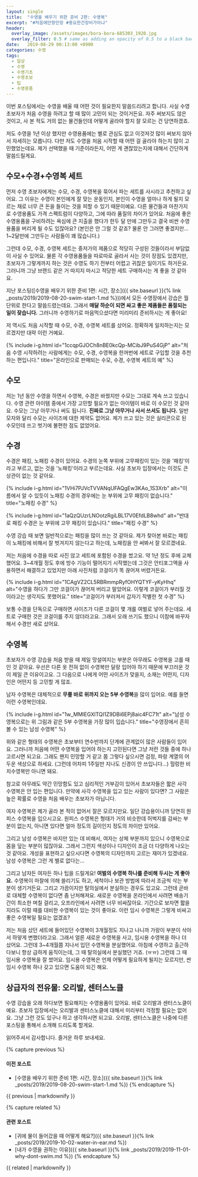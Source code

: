 ```yaml
---
layout: single
title:  "수영을 배우기 위한 준비 2편: 수영복"
excerpt: "#처음에만왕민망 #중요한건장비가아냐"
header:
  overlay_image: /assets/images/bora-bora-685303_1920.jpg
  overlay_filter: 0.5 # same as adding an opacity of 0.5 to a black background
date:   2019-08-29 00:13:00 +0900
categories: 수영
tags:
  - 일상
  - 수영
  - 수영기초
  - 수영초보
  - 팁
  - 수영용품
---
```


이번 포스팅에서는 수영을 배울 때 어떤 것이 필요한지 말씀드리려고 합니다.
사실 수영 초보자가 처음 수영을 하려고 할 때 많이 고민이 되는 것이거든요.
자주 써보지도 않은 것이고, 사 본 적도 거의 없는 물건들인데 어떻게 골라야 할지 잘 모르는 건 당연하겠죠.

저도 수영을 1년 이상 했지만 수영용품에는 별로 관심도 없고 이것저것 많이 써보지 않아서 자세히는 모릅니다.
다만 저도 수영을 처음 시작할 때 어떤 걸 골라야 하는지 많이 고민했었는데요.
제가 선택했을 때 기준이라든지, 어떤 게 괜찮았는지에 대해서 간단하게 말씀드릴게요.

## 수모+수경+수영복 세트
먼저 수영 초보자에게는 수모, 수경, 수영복을 묶어서 파는 세트를 사시라고 추천하고 싶어요.
그 이유는 수영이 본인에게 잘 맞는 운동인지, 본인이 수영을 얼마나 하게 될지 모르는 채로 너무 큰 돈을 들이는 것을 피할 수 있기 때문이예요.
다른 물건들과 마찬가지로 수영용품도 가격 스펙트럼이 다양하고, 그에 따라 품질의 차이가 있어요.
처음에 좋은 수영용품을 구비하려는 욕심에 큰 지출을 했다가 한두 달 만에 그만두고 결국 비싼 수영용품을 버리게 될 수도 있잖아요?
(본인은 안 그럴 것 같죠? 물론 안 그러면 좋겠지만... 1~2달만에 그만두는 사람들이 꽤 많습니다.)

그런데 수모, 수경, 수영복 세트는 중저가의 제품으로 적당히 구성된 것들이라서 부담없이 사실 수 있어요.
물론 각 수영용품들을 따로따로 골라서 사는 것이 장점도 있겠지만, 초보자가 그렇게까지 하는 것은 수영도 하기 전부터 어렵고 귀찮은 일이기도 하거든요.
그러니까 그냥 브랜드 같은 거 따지지 마시고 적당한 세트 구매하시는 게 좋을 것 같아요.

지난 포스팅([수영을 배우기 위한 준비 1편: 시간, 장소]({{ site.baseurl }}{% link _posts/2019/2019-08-20-swim-start-1.md %}))에서 모든 수영장에서 강습은 월 단위로 한다고 말씀드렸는데요.
그래서 **매달 하순이 되면 싸고 좋은 제품들은 품절되는 일이 잦습니다.**
그러니까 수영하기로 마음먹으셨다면 미리미리 준비하시는 게 좋아요!

저 역시도 처음 시작할 때 수모, 수경, 수영복 세트를 샀어요.
정확하게 일치하는지는 모르겠지만 대략 이런 거예요.

{% include i-g.html id="1ccqpGJOCh8nBE0kcQp-MCibJ9PuS4GjP" alt="처음 수영 시작하려는 사람에게는 수모, 수경, 수영복을 한꺼번에 세트로 구입할 것을 추천하는 편입니다." title="온라인으로 판매되는 수모, 수경, 수영복 세트의 예" %}

## 수모
저는 1년 동안 수영을 하면서 수영복, 수경은 바꿨지만 수모는 그대로 계속 쓰고 있습니다.
수영 관련 아이템 중에서 가장 고민할 필요가 없는 아이템이 바로 이 수모인 것 같아요.
수모는 그냥 아무거나 써도 됩니다.
**진짜로 그냥 아무거나 사서 쓰셔도 됩니다.**
일반 모자와 달리 수모는 사이즈에 대한 제약도 없어요.
제가 쓰고 있는 것은 실리콘으로 된 수모인데 쓰고 벗기에 불편한 점도 없었어요.

## 수경
수경은 패킹, 노패킹 수경이 있어요.
수경의 눈쪽 부위에 고무패킹이 있는 것을 '패킹'이라고 부르고, 없는 것을 '노패킹'이라고 부르는데요.
사실 초보자 입장에서는 이것도 큰 상관이 없는 것 같아요.

{% include i-g.html id="1VHi7PJVcTVVANqUFAQgEw3KAo_1S3Xrb" alt="이름에서 알 수 있듯이 노패킹 수경의 경우에는 눈 부위에 고무 패킹이 없습니다." title="노패킹 수경" %}

{% include i-g.html id="1aQzQUzrLNOotzRgiLBL17V0EfdLB8whd" alt="반대로 패킹 수경은 눈 부위에 고무 패킹이 있습니다." title="패킹 수경" %}

수영 강습 때 보면 일반적으로는 패킹을 많이 쓰는 것 같아요.
제가 찾아본 바로는 패킹이 노패킹에 비해서 잘 벗겨지지 않는다고 하는데, 노패킹을 안 써봐서 잘 모르겠네요.

저는 처음에 수경을 따로 사진 않고 세트에 포함된 수경을 썼고요.
약 1년 정도 후에 교체했어요.
3~4개월 정도 후에 방수 기능이 떨어지기 시작했는데 그것은 안티포그액을 사용하면서 해결하고 있었지만 아래 사진처럼 코걸이가 똑 끊어져 버렸거든요.

{% include i-g.html id="1CAgVZ2CL5RBRmmpRyfOHYQTYF-yKyHhq" alt="수영을 하다가 그만 코걸이가 끊어져 버리고 말았어요. 이렇게 코걸이가 부러질 것이라고는 생각지도 못했어요." title="코걸이가 부러져서 갑자기 작별한 첫 수경" %}

보통 수경을 단독으로 구매하면 사이즈가 다른 코걸이 몇 개를 여벌로 넣어 주는데요.
세트로 구매한 것은 코걸이를 주지 않더라고요.
그래서 오래 쓰기도 했으니 이참에 바꾸자 해서 수경만 새로 샀어요.

## 수영복
초보자가 수영 강습을 처음 받을 때 제일 망설여지는 부분은 아무래도 수영복을 고를 때인 것 같아요.
우선은 다른 옷 전혀 없이 수영복만 달랑 입어야 하기 때문에 부끄러운 것이 제일 큰 이유이고요.
그 다음으로 나에게 어떤 사이즈가 맞을지, 소재는 어떤지, 디자인은 어떤지 등 고민할 게 많죠.

남자 수영복은 대체적으로 **무릎 바로 위까지 오는 5부 수영복**을 많이 입어요.
예를 들면 이런 수영복인데요.

{% include i-g.html id="1w_MMlEGXlTQI1Z9DBi6EPj8aic4FC71t" alt="남성 수영복으로는 위 그림과 같은 5부 수영복을 가장 많이 입습니다." title="수영장에서 흔히 볼 수 있는 남성 수영복" %}

위와 같은 형태의 수영복은 초보부터 연수반까지 단계에 관계없이 많은 사람들이 입어요.
그러니까 처음에 어떤 수영복을 입어야 하는지 고민된다면 그냥 저런 것들 중에 하나 고르시면 되고요.
그래도 왠지 민망할 거 같고 쫌 그렇다 싶으시면 검정, 파랑 계열의 어두운 색상으로 하세요.
(그런데 어차피 1주일만 지나도 신경이 안 쓰입니다...)
헐렁한 비치수영복만 아니면 돼요.

참고로 아무래도 약간 민망함도 있고 심리적인 거부감이 있어서 초보자들은 짧은 사각 수영복은 안 입는 편입니다.
만약에 사각 수영복을 입고 있는 사람이 있다면?
그 사람은 높은 확률로 수영을 처음 배우는 초보자가 아닙니다.

여자 수영복은 제가 골라 본 적이 없어서 잘은 모르지만요.
일단 강습용이니까 당연히 원피스 수영복을 입으시고요.
원피스 수영복은 형태가 거의 비슷한데 허벅지를 감싸는 부분이 없는지, 아니면 있다면 얼마 정도의 길이인지 정도의 차이만 있어요.

그리고 남성 수영복은 바지만 있는 데 비해서, 여자는 상체 부분까지 있으니 수영복으로 몸을 덮는 부분이 많잖아요.
그래서 그런지 색상이나 디자인이 조금 더 다양하게 나오는 것 같아요.
개성을 표현하고 싶으시다면 수영복의 디자인까지 고르는 재미가 있겠네요.
남성 수영복은 그런 게 별로 없다는...

그리고 남자든 여자든 하나 팁을 드릴게요!
**여벌의 수영복 하나를 준비해 두시는 게 좋아요.**
수영복이 마찰에 의해 쓸리기도 하고, 세척이나 보관 방법에 따라서 조금씩 삭는 부분이 생기거든요.
그리고 가끔이지만 탈의실에서 분실하는 경우도 있고요.
그런데 곧바로 대체할 수영복이 없다면 좀 난처해져요.
새로운 수영복을 온라인에서 사려면 배송기간이 최소한 며칠 걸리고, 오프라인에서 사려면 너무 비싸잖아요.
기간으로 보자면 짧을지라도 이럴 때를 대비한 수영복이 있는 것이 좋아요.
이런 임시 수영복은 그렇게 비싸고 좋은 수영복일 필요는 없겠죠?

저는 처음 샀던 세트에 들어있던 수영복이 3개월정도 지나고 나니까 가랑이 부분이 삭아서 하얗게 변했더라고요.
그래서 얼른 새로운 수영복을 사고, 임시용 수영복을 하나 더 샀어요.
그런데 3~4개월쯤 지나서 입던 수영복을 분실했어요.
아침에 수영하고 출근하다보니 항상 급하게 움직이는데, 그 때 탈의실에서 분실했던 거죠. (ㅠㅠ)
그런데 그 때 임시용 수영복을 잘 썼어요.
임시용 수영복은 언제 어떻게 필요하게 될지는 모르지만, 싼 임시 수영복 하나 갖고 있으면 도움이 되긴 해요.

## 상급자의 전유물: 오리발, 센터스노클
수영 강습을 오래 하다보면 필요해지는 수영용품이 있어요.
바로 오리발과 센터스노클이예요.
초보자 입장에서는 오리발과 센터스노클에 대해서 미리부터 걱정할 필요는 없어요.
그냥 그런 것도 있구나 하고 생각하시면 되고요.
오리발, 센터스노클은 나중에 다른 포스팅을 통해서 소개해 드리도록 할게요.

읽어주셔서 감사합니다.
즐거운 하루 보내세요.

{% capture previous %}
#### 이전 포스트

* [수영을 배우기 위한 준비 1편: 시간, 장소]({{ site.baseurl }}{% link _posts/2019/2019-08-20-swim-start-1.md %})
{% endcapture %}

<div class="notice--primary">
  {{ previous | markdownify }}
</div>

{% capture related %}
#### 관련 포스트

* [귀에 물이 들어갔을 때 어떻게 해요?]({{ site.baseurl }}{% link _posts/2019/2019-10-02-water-in-ear.md %})
* [내가 수영을 권하는 이유]({{ site.baseurl }}{% link _posts/2019/2019-11-01-why-dont-swim.md %})
{% endcapture %}

<div class="notice--primary">
  {{ related | markdownify }}
</div>


